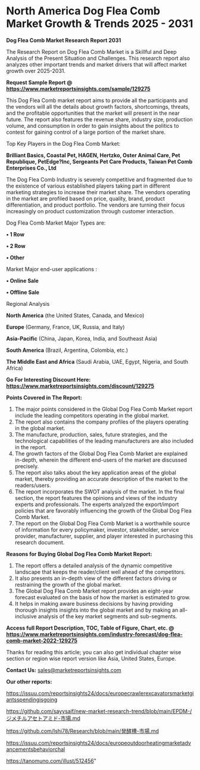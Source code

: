 # North America Dog Flea Comb Market Growth & Trends 2025 - 2031

<strong>Dog Flea Comb Market Research Report 2031</strong>

The Research Report on Dog Flea Comb Market is a Skillful and Deep Analysis of the Present Situation and Challenges. This research report also analyzes other important trends and market drivers that will affect market growth over 2025-2031.

<strong>Request Sample Report @ <a href=https://www.marketreportsinsights.com/sample/129275>https://www.marketreportsinsights.com/sample/129275</a></strong>

This Dog Flea Comb market report aims to provide all the participants and the vendors will all the details about growth factors, shortcomings, threats, and the profitable opportunities that the market will present in the near future. The report also features the revenue share, industry size, production volume, and consumption in order to gain insights about the politics to contest for gaining control of a large portion of the market share.

Top Key Players in the Dog Flea Comb Market:

<strong>Brilliant Basics, Coastal Pet, HAGEN, Hertzko, Oster Animal Care, Pet Republique, PetEdge?Inc, Sergeants Pet Care Products, Taiwan Pet Comb Enterprises Co., Ltd</strong>

The Dog Flea Comb Industry is severely competitive and fragmented due to the existence of various established players taking part in different marketing strategies to increase their market share. The vendors operating in the market are profiled based on price, quality, brand, product differentiation, and product portfolio. The vendors are turning their focus increasingly on product customization through customer interaction.

Dog Flea Comb Market Major Types are:

<strong>• 1 Row

• 2 Row

• Other</strong>

Market Major end-user applications :

<strong>• Online Sale

• Offline Sale</strong>

Regional Analysis

</u><strong><b>North America</b></strong> (the United States, Canada, and Mexico)

<strong><b>Europe </b></strong>(Germany, France, UK, Russia, and Italy)

<strong><b>Asia-Pacific</b></strong> (China, Japan, Korea, India, and Southeast Asia)

<strong><b>South America</b></strong> (Brazil, Argentina, Colombia, etc.)

<strong><b>The Middle East and Africa</b></strong> (Saudi Arabia, UAE, Egypt, Nigeria, and South Africa)

<strong>Go For Interesting Discount Here: <a href=https://www.marketreportsinsights.com/discount/129275>https://www.marketreportsinsights.com/discount/129275</a></strong>

<strong>Points Covered in The Report:</strong>
<ol>
  <li>The major points considered in the Global Dog Flea Comb Market report include the leading competitors operating in the global market.</li>
  <li>The report also contains the company profiles of the players operating in the global market.</li>
  <li>The manufacture, production, sales, future strategies, and the technological capabilities of the leading manufacturers are also included in the report.</li>
  <li>The growth factors of the Global Dog Flea Comb Market are explained in-depth, wherein the different end-users of the market are discussed precisely.</li>
  <li>The report also talks about the key application areas of the global market, thereby providing an accurate description of the market to the readers/users.</li>
  <li>The report incorporates the SWOT analysis of the market. In the final section, the report features the opinions and views of the industry experts and professionals. The experts analyzed the export/import policies that are favorably influencing the growth of the Global Dog Flea Comb Market.</li>
  <li>The report on the Global Dog Flea Comb Market is a worthwhile source of information for every policymaker, investor, stakeholder, service provider, manufacturer, supplier, and player interested in purchasing this research document.</li>
</ol>
<strong>Reasons for Buying Global Dog Flea Comb Market Report:</strong>

<ol>
  <li>The report offers a detailed analysis of the dynamic competitive landscape that keeps the reader/client well ahead of the competitors.</li>
  <li>It also presents an in-depth view of the different factors driving or restraining the growth of the global market.</li>
  <li>The Global Dog Flea Comb Market report provides an eight-year forecast evaluated on the basis of how the market is estimated to grow.</li>
  <li>It helps in making aware business decisions by having providing thorough insights insights into the global market and by making an all-inclusive analysis of the key market segments and sub-segments.</li>
</ol>
<strong>Access full Report Description, TOC, Table of Figure, Chart, etc. @ <a href=https://www.marketreportsinsights.com/industry-forecast/dog-flea-comb-market-2022-129275>https://www.marketreportsinsights.com/industry-forecast/dog-flea-comb-market-2022-129275</a></strong>


Thanks for reading this article; you can also get individual chapter wise section or region wise report version like Asia, United States, Europe.

<strong>Contact Us:</strong>
sales@marketreportsinsights.com

<strong>Our other reports:</strong>

<a href=https://issuu.com/reportsinsights24/docs/europecrawlerexcavatorsmarketgiantsspendingisgoing>https://issuu.com/reportsinsights24/docs/europecrawlerexcavatorsmarketgiantsspendingisgoing</a>

<a href=https://github.com/sayysaif/new-market-research-trend/blob/main/EPDM-/ジメチルアセトアミド-市場.md>https://github.com/sayysaif/new-market-research-trend/blob/main/EPDM-/ジメチルアセトアミド-市場.md</a>

<a href=https://github.com/Ishi78/Research/blob/main/発酵槽-市場.md>https://github.com/Ishi78/Research/blob/main/発酵槽-市場.md</a>

<a href=https://issuu.com/reportsinsights24/docs/europeoutdoorheatingmarketadvancementsbehaviorchal>https://issuu.com/reportsinsights24/docs/europeoutdoorheatingmarketadvancementsbehaviorchal</a>

<a href=https://tanomuno.com/illust/512456>https://tanomuno.com/illust/512456</a>"
